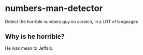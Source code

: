 # numbers-man-detector
Detect the horrible numbers guy on scratch, in a LOT of languages
## Why is he horrible?
He was mean to Jeffalo.
